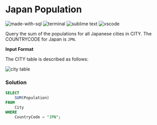 # Japan Population
![made-with-sql](https://img.shields.io/badge/Made%20with-SQL-007396.svg)
![terminal](https://img.shields.io/badge/Windows%20Terminal-4D4D4D?logo=windows%20terminal&logoColor=white)
![sublime text](https://img.shields.io/badge/sublime_text-%23575757.svg?logo=sublime-text&logoColor=important)
![vscode](https://img.shields.io/badge/Visual_Studio_Code-0078D4?logo=visual%20studio%20code&logoColor=white)

Query the sum of the populations for all Japanese cities in CITY. The COUNTRYCODE for Japan is `JPN`.

**Input Format**

The CITY table is described as follows:

![city table](https://s3.amazonaws.com/hr-challenge-images/8137/1449729804-f21d187d0f-CITY.jpg)

### Solution
```sql
SELECT
    SUM(Population)
FROM
    City
WHERE
    CountryCode = "JPN";
```